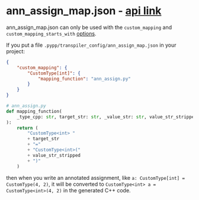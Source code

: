 # ann_assign_map.json - [api link](API.md/#ann_assign_mapjson)

ann_assign_map.json can only be used with the `custom_mapping` and `custom_mapping_starts_with` [options](mapping_functions.md).

If you put a file `.pypp/transpiler_config/ann_assign_map.json` in your project:

```json
{
    "custom_mapping": {
        "CustomType[int]": {
            "mapping_function": "ann_assign.py"
        }
    }
}
```

```python
# ann_assign.py
def mapping_function(
    _type_cpp: str, target_str: str, _value_str: str, value_str_stripped: str
):
    return (
        "CustomType<int> "
        + target_str
        + "="
        + "CustomType<int>("
        + value_str_stripped
        + ")"
    )

```

then when you write an annotated assignment, like `a: CustomType[int] = CustomType(4, 2)`, it will be converted to `CustomType<int> a = CustomType<int>(4, 2)` in the generated C++ code.